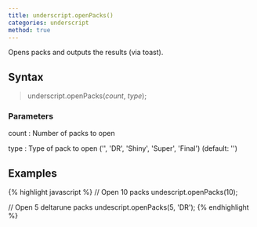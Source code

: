 ```yaml
---
title: underscript.openPacks()
categories: underscript
method: true
---
```

Opens packs and outputs the results (via toast).

## Syntax
> underscript.openPacks(*count*, *type*);

### Parameters
count
: Number of packs to open

type
: Type of pack to open ('', 'DR', 'Shiny', 'Super', 'Final') (default: '')

## Examples
{% highlight javascript %}
// Open 10 packs
undescript.openPacks(10);

// Open 5 deltarune packs
undescript.openPacks(5, 'DR');
{% endhighlight %}
